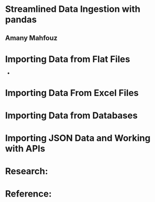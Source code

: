 # Streamlined Data Ingestion with pandas
## Amany Mahfouz

# Importing Data from Flat Files
- 


# Importing Data From Excel Files

# Importing Data from Databases

# Importing JSON Data and Working with APIs

# Research:

# Reference:
